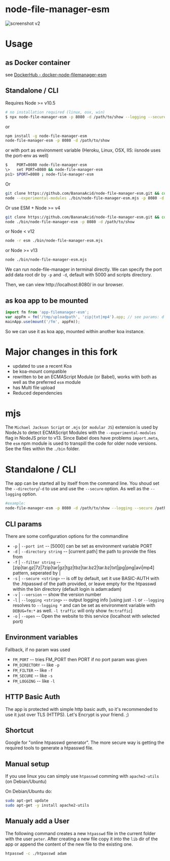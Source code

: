 # node-file-manager-esm
![screenshot v2](https://user-images.githubusercontent.com/1894723/74577640-87c5e600-4f90-11ea-8b04-c644d2d5a111.png)


# Usage

## as Docker container
see [DockerHub - docker-node-filemanager-esm](https://hub.docker.com/r/bananaacid/docker-node-filemanager-esm)

## Standalone / CLI
Requires Node >= v10.5

```sh
# no installation required (linux, osx, win)
$ npx node-file-manager-esm -p 8080 -d /path/to/show --logging --secure --open
```
or
```sh
npm install -g node-file-manager-esm
node-file-manager-esm -p 8080 -d /path/to/show
```
or with port as environment variable (Heroku, Linux, OSX, IIS: iisnode uses the port-env as well)
```sh
$    PORT=8080 node-file-manager-esm
\>   set PORT=8080 && node-file-manager-esm
ps1> $PORT=8080 ; node-file-manager-esm
```

Or

```sh
git clone https://github.com/BananaAcid/node-file-manager-esm.git && cd node-file-manager-esm && npm i
node --experimental-modules ./bin/node-file-manager-esm.mjs -p 8080 -d /path/to/show
```

Or use ESM + Node >= v4

```sh
git clone https://github.com/BananaAcid/node-file-manager-esm.git && cd node-file-manager-esm && npm i && npm i --only=dev
node ./bin/node-file-manager-esm -p 8080 -d /path/to/show
```
or Node < v12
```sh
node -r esm ./bin/node-file-manager-esm.mjs
```
or Node >= v13
```sh
node ./bin/node-file-manager-esm.mjs
```

We can run node-file-manager in terminal directly. We can specify the port add data root dir by `-p` and `-d`, default with 5000 and scripts directory.

Then, we can view http://localhost:8080/ in our browser.



## as koa app to be mounted

```js
import fm from 'app-filemanager-esm';
var appFm = fm('/tmp/uploadpath', 'zip|txt|mp4').app; // see params: d & f
mainApp.use(mount('/fm', appFm));
```

So we can use it as koa app, mounted within another koa instance.

# Major changes in this fork
- updated to use a recent Koa
- be koa-mount compatible
- rewritten to be an ECMAScript Module (or Babel), works with both as well as the preferred `esm` module
- has Multi file upload
- Reduced dependencies

# mjs
The `Michael Jackson Script` or `.mjs` (or` modular JS`) extension is used by NodeJs to detect ECMAScript Modules with the `--experimental-modules` flag in NodeJS prior to v13. Since Babel does have problems `import.meta`, the `esm` npm module is used to transpill the code for older node versions. See the files within the `./bin` folder.

# Standalone / CLI
The app can be started all by itself from the command line. You shoud set the `--directory`/`-d` to use and use the `--secure` option. As well as the `--logging` option.
```sh
#example:
node-file-manager-esm -p 8080 -d /path/to/show --logging --secure /path/to/htpasswd
```

## CLI params
There are some configuration options for the commandline

- `-p` | `--port int` -- [5000] can be set as environment variable PORT 
- `-d` | `--directory string` -- [current path] the path to provide the files from
- `-f` | `--filter string` -- [zip|tar.gz|7z|7zip|tar|gz|tgz|tbz|tar.bz2|tar.bz|txt|jpg|png|avi|mp4] pattern, seperated by |
- `-s` | `--secure <string>` -- is off by default, set it use BASIC-AUTH with the .htpasswd of the path provided, or leave empty for the htpasswd within the bin directory (default login is adam:adam)
- `-v` | `--version` -- show the version number
- `-l` | `--logging <string>` -- output logging info [using just `-l` or `--logging` resolves to `--logging *` and can be set as environment variable with `DEBUG=fm:*` as well. `-l traffic` will only show `fm:traffic`]
- `-o` | `--open` -- Open the website to this service (localhost with selected port)

## Environment variables
Fallback, if no param was used

- `FM_PORT` -- tries FM_PORT then PORT if no port param was given
- `FM_DIRECTORY` -- like `-p`
- `FM_FILTER` -- like `-f`
- `FM_SECURE` -- like `-s`
- `FM_LOGGING` -- like `-l`


## HTTP Basic Auth
The app is protected with simple http basic auth, so it's recommended to use it just over TLS (HTTPS). Let's Encrypt is your friend. ;)

## Shortcut
Google for "online htpasswd generator". The more secure way is getting the required tools to generate a htpasswd file.

## Manual setup
If you use linux you can simply use `htpasswd` comming with `apache2-utils` (on Debian/Ubuntu)

On Debian/Ubuntu do:
```bash
sudo apt-get update
sudo apt-get -y install apache2-utils
```

## Manualy add a User
The following command creates a new `htpasswd` file in the current folder with the user `peter`. After creating a new file copy it into the `lib` dir of the app or append the content of the new file to the existing one.
```bash
htpasswd -c ./htpasswd adam
```
